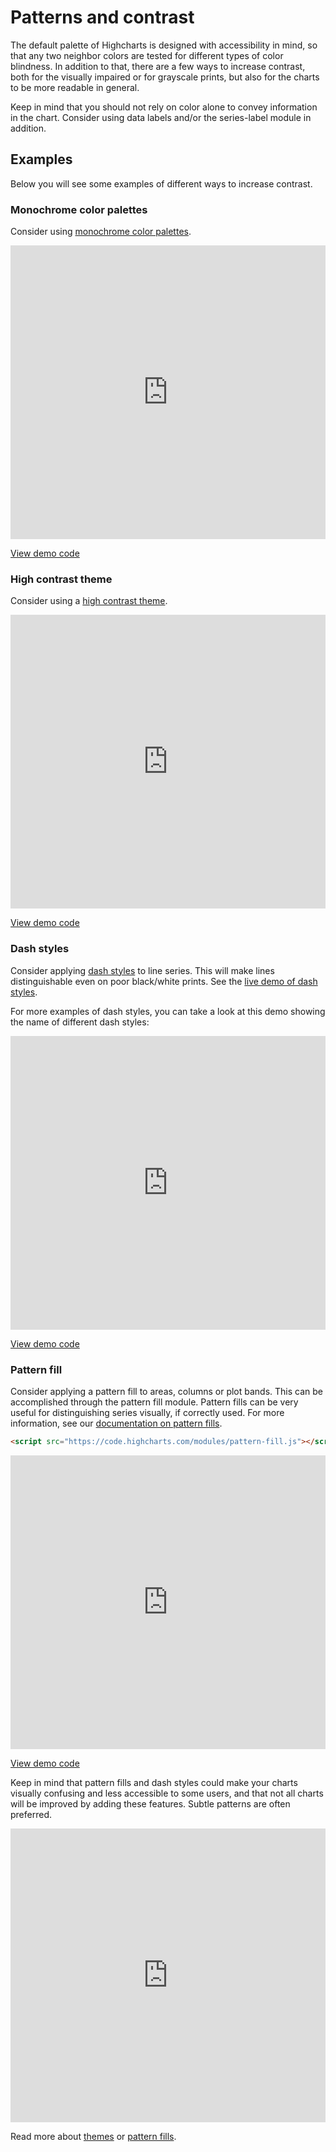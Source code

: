 Patterns and contrast
===

The default palette of Highcharts is designed with accessibility in mind, so that any two neighbor colors are tested for different types of color blindness. In addition to that, there are a few ways to increase contrast, both for the visually impaired or for grayscale prints, but also for the charts to be more readable in general.

Keep in mind that you should not rely on color alone to convey information in the chart. Consider using data labels and/or the series-label module in addition.

## Examples
Below you will see some examples of different ways to increase contrast.

### Monochrome color palettes
Consider using [monochrome color palettes](https://www.highcharts.com/demo/pie-monochrome).
<iframe style="width: 100%; height: 470px; border: none;" src=https://www.highcharts.com/samples/embed/highcharts/demo/pie-monochrome allow="fullscreen"></iframe>

[View demo code](https://jsfiddle.net/gh/get/library/pure/highcharts/highcharts/tree/master/samples/highcharts/demo/pie-monochrome)

### High contrast theme
Consider using a [high contrast theme](https://www.highcharts.com/docs/chart-design-and-style/themes).
<iframe style="width: 100%; height: 470px; border: none;" src=https://www.highcharts.com/samples/embed/highcharts/accessibility/accessible-switch-theme-one allow="fullscreen"></iframe>

[View demo code](https://jsfiddle.net/gh/get/library/pure/highcharts/highcharts/tree/master/samples/highcharts/accessibility/accessible-switch-theme-one)

### Dash styles
Consider applying [dash styles](https://api.highcharts.com/highcharts/plotOptions.line.dashStyle) to line series. This will make lines distinguishable even on poor black/white prints. See the [live demo of dash styles](https://jsfiddle.net/gh/get/library/pure/highcharts/highcharts/tree/master/samples/highcharts/plotoptions/series-dashstyle/).
  <!-- INSERT DEMO LINK WHEN READY -->

For more examples of dash styles, you can take a look at this demo showing the name of different dash styles:
 <iframe style="width: 100%; height: 470px; border: none;" src=https://www.highcharts.com/samples/embed/highcharts/plotoptions/series-dashstyle-all allow="fullscreen"></iframe>


[View demo code](https://jsfiddle.net/gh/get/library/pure/highcharts/highcharts/tree/master/samples/highcharts/plotoptions/series-dashstyle-all)

### Pattern fill
Consider applying a pattern fill to areas, columns or plot bands. This can be accomplished through the pattern fill module. Pattern fills can be very useful for distinguishing series visually, if correctly used. For more information, see our [documentation on pattern fills](https://www.highcharts.com/docs/chart-design-and-style/pattern-fills).

```html
<script src="https://code.highcharts.com/modules/pattern-fill.js"></script>
```
  <iframe style="width: 100%; height: 470px; border: none;" src=https://www.highcharts.com/samples/embed/highcharts/series/pattern-fill-pie allow="fullscreen"></iframe>

  [View demo code](https://jsfiddle.net/gh/get/library/pure/highcharts/highcharts/tree/master/samples/highcharts/series/pattern-fill-pie)



Keep in mind that pattern fills and dash styles could make your charts visually confusing and less accessible to some users, and that not all charts will be improved by adding these features. Subtle patterns are often preferred.

<iframe style="width: 100%; height: 470px; border: none;" src=https://www.highcharts.com/samples/embed/highcharts/accessibility/accessible-pattern-fills/ allow="fullscreen"></iframe>

Read more about [themes](https://www.highcharts.com/docs/chart-design-and-style/themes) or [pattern fills](https://www.highcharts.com/docs/chart-design-and-style/pattern-fills).